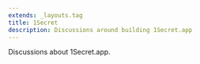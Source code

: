 ```yaml
---
extends: _layouts.tag
title: 1Secret
description: Discussions around building 1Secret.app
---
```


Discussions about 1Secret.app.
